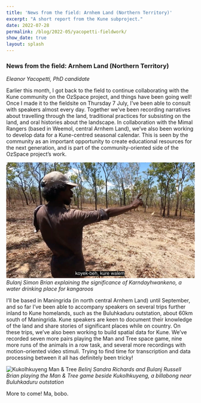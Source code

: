 ```yaml
---
title: 'News from the field: Arnhem Land (Northern Territory)'
excerpt: "A short report from the Kune subproject."
date: 2022-07-28
permalink: /blog/2022-05/yacopetti-fieldwork/
show_date: true
layout: splash
---
```


### News from the field: Arnhem Land (Northern Territory)

*Eleanor Yacopetti, PhD candidate*

Earlier this month, I got back to the field to continue collaborating with the Kune community on the OzSpace project, and things have been going well! Once I made it to the fieldsite on Thursday 7 July, I’ve been able to consult with speakers almost every day. Together we’ve been recording narratives about travelling through the land, traditional practices for subsisting on the land, and oral histories about the landscape. In collaboration with the Mimal Rangers (based in Weemol, central Arnhem Land), we’ve also been working to develop data for a Kune-centred seasonal calendar. This is seen by the community as an important opportunity to create educational resources for the next generation, and is part of the community-oriented side of the OzSpace project’s work. 

![Karndayhwankeno](/assets/images/karndayhwankeno.jpg)
*Bulanj Simon Brian explaining the significance of Karndayhwankeno, a water drinking place for kangaroos*

I’ll be based in Maningrida (in north central Arnhem Land) until September, and so far I’ve been able to accompany speakers on several trips further inland to Kune homelands, such as the Buluhkaduru outstation, about 60km south of Maningrida. Kune speakers are keen to document their knowledge of the land and share stories of significant places while on country. On these trips, we’ve also been working to build spatial data for Kune. We’ve recorded seven more pairs playing the Man and Tree space game, nine more runs of the animals in a row task, and several more recordings with motion-oriented video stimuli. Trying to find time for transcription and data processing between it all has definitely been tricky!

![Kukolhkuyeng Man & Tree](/assets/images/kukolhkuyeng.jpg)
*Belinj Sandra Richards and Bulanj Russell Brian playing the Man & Tree game beside Kukolhkuyeng, a billabong near Buluhkaduru outstation*

More to come! 
Ma, bobo.
